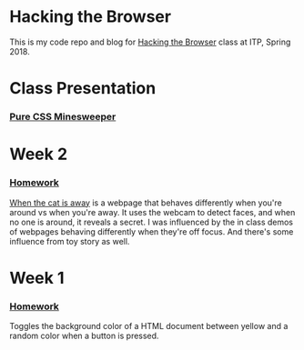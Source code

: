 # Hacking the Browser

This is my code repo and blog for [Hacking the Browser](www.hackingthebrowser.com) class at ITP, Spring 2018.

# Class Presentation

### [Pure CSS Minesweeper](https://github.com/tinkrmind/hackingTheBrowser/tree/master/pureCSSminesweeper)

# Week 2

### [Homework](https://codepen.io/tinkrmind/pen/yKqpeJ)

[When the cat is away](https://codepen.io/tinkrmind/pen/yKqpeJ) is a webpage that behaves differently when you're around vs when you're away. It uses the webcam to detect faces, and when no one is around, it reveals a secret. I was influenced by the in class demos of webpages behaving differently when they're off focus. And there's some influence from toy story as well.

# Week 1

### [Homework](https://codepen.io/tinkrmind/pen/yKpXov)

Toggles the background color of a HTML document between yellow and a random color when a button is pressed.
